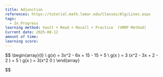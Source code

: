 ```yaml
---
title: Adjunction
references: https://tutorial.math.lamar.edu/Classes/Alg/Lines.aspx
tags:
  - In_Progress
learning method: Vault + Read + Recall + Practice  (VRRP Method)
Current date: 2025-08-12
amount of time: 
learning score:
---
```


$$
\begin{array}{l}  \\
g(x)  = 3x^2 - 6x +  15 - 15   + 5    \\
g(x )   =  3 (x^2 - 3x  + 2 - 2  ) +  5   \\
g(x  )   =  3(x^2 0 )
\end{array}

$$